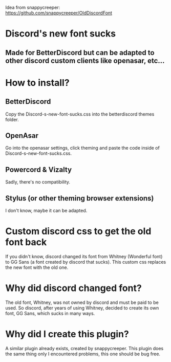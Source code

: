 Idea from snappycreeper:
https://github.com/snappycreeper/OldDiscordFont

# Discord's new font sucks

## Made for BetterDiscord but can be adapted to other discord custom clients like openasar, etc...

# How to install?
## BetterDiscord
Copy the Discord-s-new-font-sucks.css into the betterdiscord themes folder.
## OpenAsar
Go into the openasar settings, click theming and paste the code inside of Discord-s-new-font-sucks.css.
## Powercord & Vizalty
Sadly, there's no compatibility.
## Stylus (or other theming browser extensions)
I don't know, maybe it can be adapted.

# Custom discord css to get the old font back
If you didn't know, discord changed its font from Whitney (Wonderful font) to GG Sans (a font created by discord that sucks).
This custom css replaces the new font with the old one.

# Why did discord changed font?
The old font, Whitney, was not owned by discord and must be paid to be used. So discord, after years of using Whitney, decided to create its own font, GG Sans, which sucks in many ways.

# Why did I create this plugin?
A similar plugin already exists, created by snappycreeper. This plugin does the same thing only I encountered problems, this one should be bug free.
